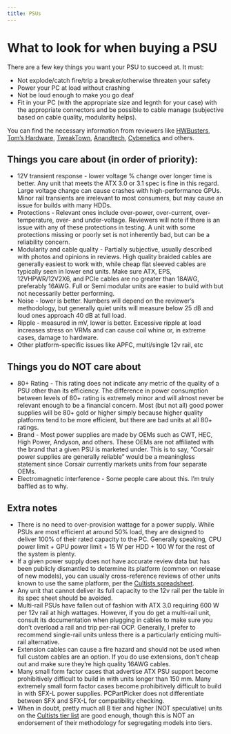 ```yaml
---
title: PSUs
---
```

# What to look for when buying a PSU

There are a few key things you want your PSU to succeed at. It must:
- Not explode/catch fire/trip a breaker/otherwise threaten your safety
- Power your PC at load without crashing
- Not be loud enough to make you go deaf
- Fit in your PC (with the appropriate size and legnth for your case) with the appropriate connectors and be possible to cable manage (subjective based on cable quality, modularity helps).

You can find the necessary information from reviewers like [HWBusters](https://hwbusters.com/), [Tom’s Hardware](https://www.tomshardware.com/), [TweakTown](https://www.tweaktown.com/), [Anandtech](https://www.anandtech.com/), [Cybenetics](https://www.cybenetics.com/) and others.

## Things you care about (in order of priority):
- 12V transient response - lower voltage % change over longer time is better. Any unit that meets the ATX 3.0 or 3.1 spec is fine in this regard. Large voltage change can cause crashes with high-performance GPUs. Minor rail transients are irrelevant to most consumers, but may cause an issue for builds with many HDDs.
- Protections - Relevant ones include over-power, over-current, over-temperature, over- and under-voltage. Reviewers will note if there is an issue with any of these protections in testing. A unit with some protections missing or poorly set is not inherently bad, but can be a reliability concern. 
- Modularity and cable quality - Partially subjective, usually described with photos and opinions in reviews. High quality braided cables are generally easiest to work with, while cheap flat sleeved cables are typically seen in lower end units. Make sure ATX, EPS, 12VHPWR/12V2X6, and PCIe cables are no greater than 18AWG, preferably 16AWG. Full or Semi modular units are easier to build with but not necessarily better performing.
- Noise - lower is better. Numbers will depend on the reviewer’s methodology, but generally quiet units will measure below 25 dB and loud ones approach 40 dB at full load.
- Ripple - measured in mV, lower is better. Excessive ripple at load increases stress on VRMs and can cause coil whine or, in extreme cases, damage to hardware.
- Other platform-specific issues like APFC, multi/single 12v rail, etc

## Things you do NOT care about
- 80+ Rating - This rating does not indicate any metric of the quality of a PSU other than its efficiency. The difference in power consumption between levels of 80+ rating is extremely minor and will almost never be relevant enough to be a financial concern. Most (but not all) good power supplies will be 80+ gold or higher simply because higher quality platforms tend to be more efficient, but there are bad units at all 80+ ratings.
- Brand - Most power supplies are made by OEMs such as CWT, HEC, High Power, Andyson, and others. These OEMs are not affiliated with the brand that a given PSU is marketed under. This is to say, “Corsair power supplies are generally reliable” would be a meaningless statement since Corsair currently markets units from four separate OEMs.
- Electromagnetic interference - Some people care about this. I’m truly baffled as to why.

## Extra notes
- There is no need to over-provision wattage for a power supply. While PSUs are most efficient at around 50% load, they are designed to deliver 100% of their rated capacity to the PC. Generally speaking, CPU power limit + GPU power limit + 15 W per HDD + 100 W for the rest of the system is plenty. 
- If a given power supply does not have accurate review data but has been publicly dismantled to determine its platform (common on release of new models), you can usually cross-reference reviews of other units known to use the same platform, per the [Cultists spreadsheet](https://docs.google.com/spreadsheets/d/1eL0893Ramlwk6E3s3uSvH1_juom7SMG5SCNzP2Uov8w/edit).
- Any unit that cannot deliver its full capacity to the 12v rail per the table in its spec sheet should be avoided. 
- Multi-rail PSUs have fallen out of fashion with ATX 3.0 requiring 600 W per 12v rail at high wattages. However, if you do get a multi-rail unit, consult its documentation when plugging in cables to make sure you don’t overload a rail and trip per-rail OCP. Generally, I prefer to recommend single-rail units unless there is a particularly enticing multi-rail alternative.
- Extension cables can cause a fire hazard and should not be used when full custom cables are an option. If you do use extensions, don’t cheap out and make sure they’re high quality 16AWG cables.
- Many small form factor cases that advertise ATX PSU support become prohibitively difficult to build in with units longer than 150 mm. Many extremely small form factor cases become prohibitively difficult to build in with SFX-L power supplies. PCPartPicker does not differentiate between SFX and SFX-L for compatibility checking.
- When in doubt, pretty much all B tier and higher (NOT speculative) units on the [Cultists tier list](https://cultists.network/140/psu-tier-list/) are good enough, though this is NOT an endorsement of their methodology for segregating models into tiers.

